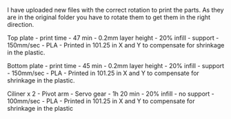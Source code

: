 I have uploaded new files with the correct rotation to print the parts. As they are in the original folder you have to rotate them to get them in the right direction.

Top plate - print time - 47 min - 0.2mm layer height - 20% infill - support - 150mm/sec - PLA - Printed in 101.25 in X and Y to compensate for shrinkage in the plastic.

Bottom plate - print time - 45 min - 0.2mm layer height - 20% infill - support - 150mm/sec - PLA - Printed in 101.25 in X and Y to compensate for shrinkage in the plastic.

Ciliner x 2 - Pivot arm - Servo gear - 1h 20 min - 20%  infill - no support - 100mm/sec - PLA - Printed in 101.25 in X and Y to compensate for shrinkage in the plastic

